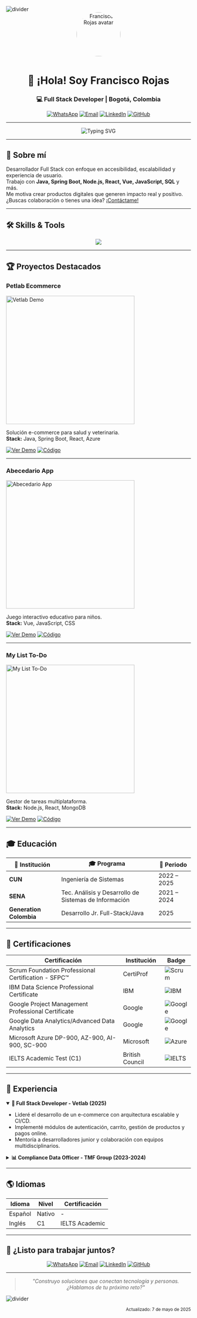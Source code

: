 <img src="https://user-images.githubusercontent.com/73097560/115834477-dbab4500-a447-11eb-908a-139a6edaec5c.gif" alt="divider"/>

<div align="center">

<img src="https://avatars.githubusercontent.com/u/908563963392958464?v=4" width="120" style="border-radius:50%;margin-bottom:10px" alt="Francisco Rojas avatar"/>

# 👋 ¡Hola! Soy **Francisco Rojas**
### 💻 Full Stack Developer | Bogotá, Colombia

[![WhatsApp](https://img.shields.io/badge/WhatsApp-25D366?style=for-the-badge&logo=whatsapp&logoColor=white)](https://wa.me/573507554178)
[![Email](https://img.shields.io/badge/Email-0072c6?style=for-the-badge&logo=gmail&logoColor=white)](mailto:francisco_rojasxxi@hotmail.es)
[![LinkedIn](https://img.shields.io/badge/LinkedIn-0A66C2?style=for-the-badge&logo=linkedin&logoColor=white)](https://www.linkedin.com/in/tu-linkedin)
[![GitHub](https://img.shields.io/badge/GitHub-181717?style=for-the-badge&logo=github&logoColor=white)](https://github.com/tu-github)

</div>

---

<div align="center">

<img src="https://readme-typing-svg.demolab.com?font=Fira+Code&size=24&pause=1000&color=25D366&center=true&vCenter=true&width=900&lines=Desarrollo+soluciones+web+accesibles+y+escalables;Apasionado+por+la+innovaci%C3%B3n+y+el+impacto+social;Siempre+aprendiendo+y+colaborando" alt="Typing SVG" />

</div>

---

## 📝 Sobre mí

Desarrollador Full Stack con enfoque en accesibilidad, escalabilidad y experiencia de usuario.  
Trabajo con **Java, Spring Boot, Node.js, React, Vue, JavaScript, SQL** y más.  
Me motiva crear productos digitales que generen impacto real y positivo.  
¿Buscas colaboración o tienes una idea? [¡Contáctame!](mailto:francisco_rojasxxi@hotmail.es)

---

## 🛠️ Skills & Tools

<p align="center">
  <img src="https://skillicons.dev/icons?i=java,spring,js,ts,vue,react,nodejs,express,css,html,python,azure,docker,git,github,linux,figma,postgres,mongodb,powerbi&perline=10" />
</p>

---

## 🏆 Proyectos Destacados

### Petlab Ecommerce

<img src="https://github.com/tu-github/vetlab-ecommerce/raw/main/demo.gif" width="350" alt="Vetlab Demo"/>

Solución e-commerce para salud y veterinaria.  
**Stack:** Java, Spring Boot, React, Azure

[![Ver Demo](https://img.shields.io/badge/Demo-25D366?style=for-the-badge&logo=vercel&logoColor=white)]([https://vetlab-demo.vercel.app](https://main.d2e3h3wxomf5cy.amplifyapp.com/))
[![Código](https://img.shields.io/badge/Código-181717?style=for-the-badge&logo=github&logoColor=white)]([https://github.com/tu-github/vetlab-ecommerce](https://github.com/KerlyVanesaSarrias/PetLab))

---

### Abecedario App

<img src="https://github.com/tu-github/abecedario-app/raw/main/demo.gif" width="350" alt="Abecedario App"/>

Juego interactivo educativo para niños.  
**Stack:** Vue, JavaScript, CSS

[![Ver Demo](https://img.shields.io/badge/Demo-25D366?style=for-the-badge&logo=vercel&logoColor=white)](https://abecedario-demo.vercel.app)
[![Código](https://img.shields.io/badge/Código-181717?style=for-the-badge&logo=github&logoColor=white)](https://github.com/tu-github/abecedario-app)

---

### My List To-Do

<img src="https://github.com/tu-github/my-list-todo/raw/main/demo.gif" width="350" alt="My List To-Do"/>

Gestor de tareas multiplataforma.  
**Stack:** Node.js, React, MongoDB

[![Ver Demo](https://img.shields.io/badge/Demo-25D366?style=for-the-badge&logo=vercel&logoColor=white)](https://mylist-demo.vercel.app)
[![Código](https://img.shields.io/badge/Código-181717?style=for-the-badge&logo=github&logoColor=white)](https://github.com/tu-github/my-list-todo)

---

## 🎓 Educación

| 📖 Institución                              | 🎓 Programa                                         | 📅 Periodo                |
|---------------------------------------------|-----------------------------------------------------|--------------------------|
| **CUN**                                    | Ingeniería de Sistemas                              | 2022 – 2025              |
| **SENA**                                   | Tec. Análisis y Desarrollo de Sistemas de Información| 2021 – 2024              |
| **Generation Colombia**                     | Desarrollo Jr. Full-Stack/Java                      | 2025                      |

---

## 🏅 Certificaciones

| Certificación | Institución | Badge |
|---|---|---|
| Scrum Foundation Professional Certification - SFPC™ | CertiProf | ![Scrum](https://img.shields.io/badge/Scrum-FFCA2B?style=flat-square&logo=scrumalliance&logoColor=white) |
| IBM Data Science Professional Certificate | IBM | ![IBM](https://img.shields.io/badge/IBM-054ADA?style=flat-square&logo=ibm&logoColor=white) |
| Google Project Management Professional Certificate | Google | ![Google](https://img.shields.io/badge/Google-4285F4?style=flat-square&logo=google&logoColor=white) |
| Google Data Analytics/Advanced Data Analytics | Google | ![Google](https://img.shields.io/badge/Google-34A853?style=flat-square&logo=google&logoColor=white) |
| Microsoft Azure DP-900, AZ-900, AI-900, SC-900 | Microsoft | ![Azure](https://img.shields.io/badge/Azure-0089D6?style=flat-square&logo=microsoftazure&logoColor=white) |
| IELTS Academic Test (C1) | British Council | ![IELTS](https://img.shields.io/badge/IELTS-C1-blue?style=flat-square) |

---

## 💼 Experiencia

<details open>
  <summary><strong>🛒 Full Stack Developer - Vetlab (2025)</strong></summary>

- Lideré el desarrollo de un e-commerce con arquitectura escalable y CI/CD.
- Implementé módulos de autenticación, carrito, gestión de productos y pagos online.
- Mentoría a desarrolladores junior y colaboración con equipos multidisciplinarios.
</details>

<details>
  <summary><strong>📊 Compliance Data Officer - TMF Group (2023-2024)</strong></summary>

- Automatización de pipelines de datos y dashboards en Power BI, reduciendo tiempos de reporte en un 60%.
- Análisis predictivo para onboarding y compliance, disminuyendo falsos positivos en un 20%.
- Integración de fuentes multi-plataforma (SQL, APIs, CRMs).
</details>

---

## 🌎 Idiomas

| Idioma    | Nivel    | Certificación     |
|-----------|----------|------------------|
| Español   | Nativo   | -                |
| Inglés    | C1       | IELTS Academic   |

---

## 🤝 ¿Listo para trabajar juntos?

<div align="center">

[![WhatsApp](https://img.shields.io/badge/WhatsApp-25D366?style=for-the-badge&logo=whatsapp&logoColor=white)](https://wa.me/573507554178)
[![Email](https://img.shields.io/badge/Email-0072c6?style=for-the-badge&logo=gmail&logoColor=white)](mailto:francisco_rojasxxi@hotmail.es)
[![LinkedIn](https://img.shields.io/badge/LinkedIn-0A66C2?style=for-the-badge&logo=linkedin&logoColor=white)](https://www.linkedin.com/in/tu-linkedin)
[![GitHub](https://img.shields.io/badge/GitHub-181717?style=for-the-badge&logo=github&logoColor=white)](https://github.com/tu-github)

</div>

---

<div align="center">
  
> _"Construyo soluciones que conectan tecnología y personas. ¿Hablamos de tu próximo reto?"_

</div>

<img src="https://user-images.githubusercontent.com/73097560/115834477-dbab4500-a447-11eb-908a-139a6edaec5c.gif" alt="divider"/>

<p align="right">
  <sub>Actualizado: 7 de mayo de 2025</sub>
</p>


